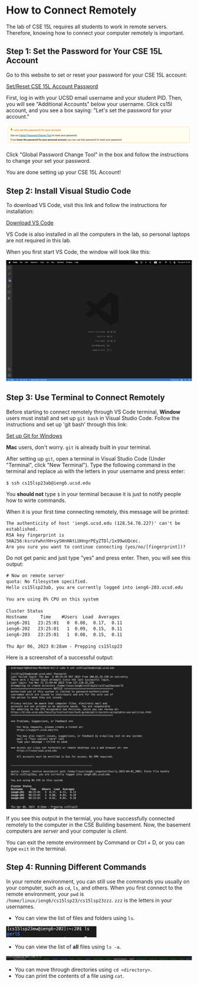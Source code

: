 # How to Connect Remotely

The lab of CSE 15L requires all students to work in remote servers. Therefore, knowing how to connect your computer remotely is important.

## Step 1: Set the Password for Your CSE 15L Account

Go to this website to set or reset your password for your CSE 15L account:

[Set/Reset CSE 15L Account Password](https://sdacs.ucsd.edu/~icc/index.php)

First, log in with your UCSD email username and your student PID. Then, you will see "Additional Accounts" below your username. Click cs15l account, and you see a box saying: "Let's set the password for your account."

![Image](./ResetPassword.png)

Click "Global Password Change Tool" in the box and follow the instructions to change your set your password.

You are done setting up your CSE 15L Account!

## Step 2: Install Visual Studio Code

To download VS Code, visit this link and follow the instructions for installation:

[Download VS Code](https://code.visualstudio.com/download)

VS Code is also installed in all the computers in the lab, so personal laptops are not required in this lab.

When you first start VS Code, the window will look like this:

![Image](./VSCodeScreen2.png)

## Step 3: Use Terminal to Connect Remotely

Before starting to connect remotely through VS Code terminal, **Window** users must install and set up `git bash` in Visual Studio Code. Follow the instructions and set up 'git bash' through this link:

[Set up Git for Windows](https://gitforwindows.org/)

**Mac** users, don't worry. `git` is already built in your terminal.

After setting up `git`, open a terminal in Visual Studio Code (Under "Terminal", click "New Terminal"). Type the following command in the terminal and replace `ab` with the letters in your username and press enter:

`$ ssh cs15lsp23ab@ieng6.ucsd.edu`

You **should not** type `$` in your terminal because it is just to notify people how to wirte commands.

When it is your first time connecting remotely, this message will be printed:

```
The authenticity of host 'ieng6.ucsd.edu (128.54.70.227)' can't be established.
RSA key fingerprint is SHA256:ksruYwhnYH+sySHnHAtLUHngrPEyZTDl/1x99wUQcec.
Are you sure you want to continue connecting (yes/no/[fingerprint])?
```

Do not get panic and just type "yes" and press enter. Then, you will see this output:

```
# Now on remote server
quota: No filesystem specified.
Hello cs15lsp23ab, you are currently logged into ieng6-203.ucsd.edu

You are using 0% CPU on this system

Cluster Status
Hostname     Time    #Users  Load  Averages
ieng6-201   23:25:01   0  0.08,  0.17,  0.11
ieng6-202   23:25:01   1  0.09,  0.15,  0.11
ieng6-203   23:25:01   1  0.08,  0.15,  0.11

Thu Apr 06, 2023 8:28am - Prepping cs15lsp23
```

Here is a screenshot of a successful output:

![Image](./SuccessfulOutput.png)

If you see this output in the termial, you have successfully connected remotely to the computer in the CSE Building basement. Now, the basement computers are _server_ and your computer is _client_.

You can exit the remote environment by Command or Ctrl + D, or you can type `exit` in the terminal.

## Step 4: Running Different Commands

In your remote environment, you can still use the commands you usually on your computer, such as `cd`, `ls`, and others. When you first connect to the remote environment, your `pwd` is `/home/linux/ieng6/cs15lsp23/cs15lsp23zzz`. `zzz` is the letters in your usernames.

- You can view the list of files and folders using `ls`.

![Image](./ls.png)

- You can view the list of **all** files using `ls -a`.

![Image](./ls-a.png)

- You can move through directories using `cd <directory>`.
- You can print the contents of a file using `cat`.
